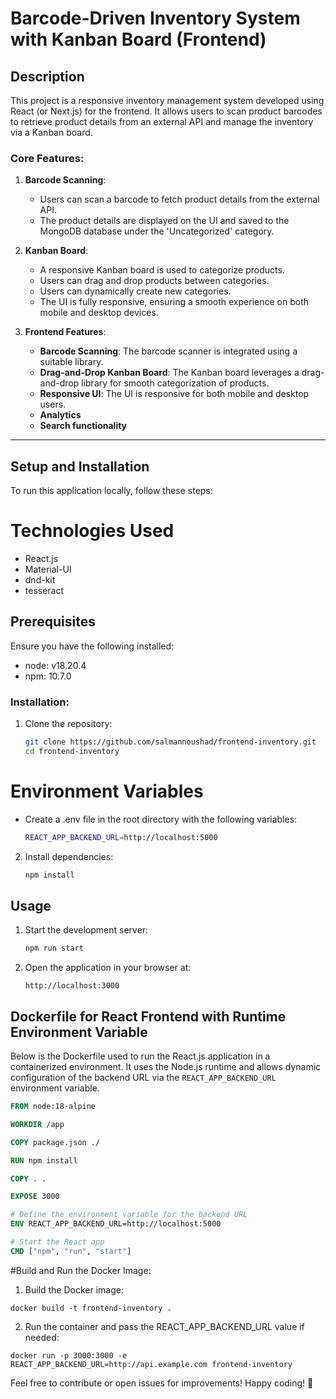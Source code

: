 # Barcode-Driven Inventory System with Kanban Board (Frontend)

## Description

This project is a responsive inventory management system developed using React (or Next.js) for the frontend. It allows users to scan product barcodes to retrieve product details from an external API and manage the inventory via a Kanban board.

### Core Features:

1. **Barcode Scanning**:
    - Users can scan a barcode to fetch product details from the external API.
    - The product details are displayed on the UI and saved to the MongoDB database under the 'Uncategorized' category.

2. **Kanban Board**:
    - A responsive Kanban board is used to categorize products.
    - Users can drag and drop products between categories.
    - Users can dynamically create new categories.
    - The UI is fully responsive, ensuring a smooth experience on both mobile and desktop devices.

3. **Frontend Features**:
    - **Barcode Scanning**: The barcode scanner is integrated using a suitable library.
    - **Drag-and-Drop Kanban Board**: The Kanban board leverages a drag-and-drop library for smooth categorization of products.
    - **Responsive UI**: The UI is responsive for both mobile and desktop users.
    - **Analytics**
    - **Search functionality**

---

## Setup and Installation

To run this application locally, follow these steps:

# Technologies Used
- React.js
- Material-UI
- dnd-kit
- tesseract

## Prerequisites
Ensure you have the following installed:
- node: v18.20.4
- npm: 10.7.0

### Installation:

1. Clone the repository:
   ```bash
   git clone https://github.com/salmannoushad/frontend-inventory.git
   cd frontend-inventory

# Environment Variables
- Create a .env file in the root directory with the following variables:
    ```bash
    REACT_APP_BACKEND_URL=http://localhost:5000
    ```

2. Install dependencies:
   ```bash
   npm install
   ```

## Usage
1. Start the development server:
   ```bash
   npm run start
   ```
2. Open the application in your browser at:
   ```
   http://localhost:3000
   ```

## Dockerfile for React Frontend with Runtime Environment Variable

Below is the Dockerfile used to run the React.js application in a containerized environment. It uses the Node.js runtime and allows dynamic configuration of the backend URL via the `REACT_APP_BACKEND_URL` environment variable.

```dockerfile
FROM node:18-alpine

WORKDIR /app

COPY package.json ./

RUN npm install

COPY . .

EXPOSE 3000

# Define the environment variable for the backend URL
ENV REACT_APP_BACKEND_URL=http://localhost:5000

# Start the React app
CMD ["npm", "run", "start"]
```

#Build and Run the Docker Image:
1. Build the Docker image:

```
docker build -t frontend-inventory .
```
2. Run the container and pass the REACT_APP_BACKEND_URL value if needed:

```
docker run -p 3000:3000 -e REACT_APP_BACKEND_URL=http://api.example.com frontend-inventory
```

Feel free to contribute or open issues for improvements! Happy coding! 🎉
